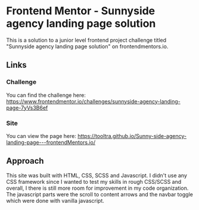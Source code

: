 # Frontend Mentor - Sunnyside agency landing page solution
This is a solution to a junior level frontend project challenge titled "Sunnyside agency landing page solution" on frontendmentors.io.

## Links

### Challenge
You can find the challenge here: https://www.frontendmentor.io/challenges/sunnyside-agency-landing-page-7yVs3B6ef

### Site
You can view the page here: https://tooltra.github.io/Sunny-side-agency-landing-page---frontendMentors.io/

## Approach
This site was built with HTML, CSS, SCSS and Javascript.
I didn't use any CSS framework since I wanted to test my skills in rough CSS/SCSS and overall, I there is still more room for improvement in my code organization.
The javascript parts were the scroll to content arrows and the navbar toggle which were done with vanilla javascript.
